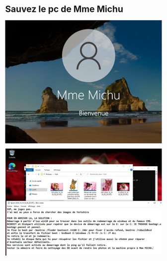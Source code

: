 # Sauvez le pc de Mme Michu
<p align="center">
   <img src="/TravauxD/Images/MmeMichu/bvm.jpg" alt="[YOUR_ALT]"/>
</p>

<p align="center">
   <img src="/TravauxD/Images/MmeMichu/ok-cr.jpg" alt="[YOUR_ALT]"/>
</p>
